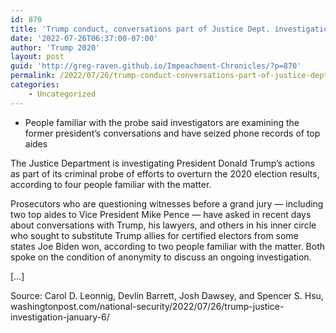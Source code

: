 ```yaml
---
id: 870
title: 'Trump conduct, conversations part of Justice Dept. investigation'
date: '2022-07-26T06:37:00-07:00'
author: 'Trump 2020'
layout: post
guid: 'http://greg-raven.github.io/Impeachment-Chronicles/?p=870'
permalink: /2022/07/26/trump-conduct-conversations-part-of-justice-dept-investigation/
categories:
    - Uncategorized
---
```


- People familiar with the probe said investigators are examining the former president’s conversations and have seized phone records of top aides

The Justice Department is investigating President Donald Trump’s actions as part of its criminal probe of efforts to overturn the 2020 election results, according to four people familiar with the matter.

Prosecutors who are questioning witnesses before a grand jury — including two top aides to Vice President Mike Pence — have asked in recent days about conversations with Trump, his lawyers, and others in his inner circle who sought to substitute Trump allies for certified electors from some states Joe Biden won, according to two people familiar with the matter. Both spoke on the condition of anonymity to discuss an ongoing investigation.

\[…\]

Source: Carol D. Leonnig, Devlin Barrett, Josh Dawsey, and Spencer S. Hsu, washingtonpost.com/national-security/2022/07/26/trump-justice-investigation-january-6/